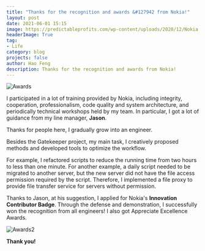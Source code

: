 ```yaml
---
title: "Thanks for the recognition and awards &#127942 from Nokia!"
layout: post
date: 2021-06-01 15:15
image: https://predictableprofits.com/wp-content/uploads/2020/12/Nokia.jpg
headerImage: True
tag:
- Life
category: blog
projects: false
author: Hao Feng
description: Thanks for the recognition and awards from Nokia!
---
```


![Awards]({{site.url}}/assets/images/nokia_awards.jpg)

I participated in a lot of training provided by Nokia, including integrity, cooperation, professionalism, code quality and system architecture, and periodically technical workshops held by my team. In particular, I got a lot of guidance from my line manager, **Jason**.  

Thanks for people here, I gradually grow into an engineer.  

Besides the Gatekeeper project, my main task, I creatively proposed methods and developed tools to optimize the workflow.  

For example, I refactored scripts to reduce the running time from two hours to less than one minute. For another example, a daily script needed to be migrated to another server, but the new server did not have the file access permission required by the script. Therefore, I implemented a file proxy to provide file transfer service for servers without permission.  

Thanks to Jason, at his suggestion, I applied for Nokia's **Innovation Contributor Badge**. Through the defense and demonstration, I successfully won the recognition from all engineers! I also got Appreciate Excellence Awards.  

![Awards2]({{site.url}}/assets/images/nokia_awards_2.jpg)

**Thank you!**
